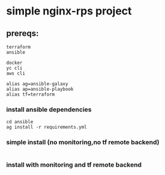 # simple nginx-rps project

## prereqs:
```
terraform
ansible

docker
yc cli
aws cli
```

```console
alias ag=ansible-galaxy
alias ap=ansible-playbook
alias tf=terraform
```

### install ansible dependencies
```console
cd ansible
ag install -r requirements.yml
```

### simple install (no monitoring,no tf remote backend)
```console
```


### install with monitoring and tf remote backend
